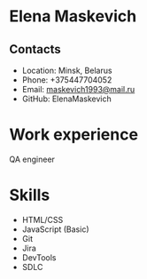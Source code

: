 # Elena Maskevich
## Contacts
* Location: Minsk, Belarus
* Phone: +375447704052
* Email: maskevich1993@mail.ru
* GitHub: ElenaMaskevich
# Work experience
QA engineer
# Skills
* HTML/CSS
* JavaScript (Basic)
* Git
* Jira
* DevTools
* SDLC
